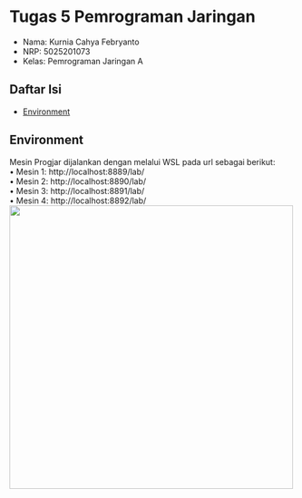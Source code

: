 # Tugas 5 Pemrograman Jaringan
- Nama: Kurnia Cahya Febryanto
- NRP: 5025201073
- Kelas: Pemrograman Jaringan A

## Daftar Isi
- [Environment](#environment)


## Environment
Mesin Progjar dijalankan dengan melalui WSL pada url sebagai berikut: </br>
•	Mesin 1: http://localhost:8889/lab/ </br>
•	Mesin 2: http://localhost:8890/lab/ </br>
•	Mesin 3: http://localhost:8891/lab/ </br>
•	Mesin 4: http://localhost:8892/lab/ </br>
<img src="https://user-images.githubusercontent.com/70510279/235426744-525e77ac-0d0d-411d-90a0-fa9914c8167f.png" width="500"/>

